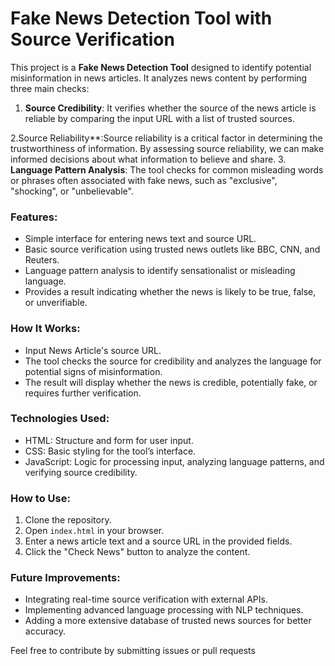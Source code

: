 # Fake News Detection Tool with Source Verification

This project is a **Fake News Detection Tool** designed to identify potential misinformation in news articles. It analyzes news content by performing three main checks:

1. **Source Credibility**: It verifies whether the source of the news article is reliable by comparing the input URL with a list of trusted sources.

2.Source Reliability**:Source reliability is a critical factor in determining the trustworthiness of information. By assessing source reliability, we can make informed decisions about what information to believe and share.
3. **Language Pattern Analysis**: The tool checks for common misleading words or phrases often associated with fake news, such as "exclusive", "shocking", or "unbelievable".


### **Features:**
- Simple interface for entering news text and source URL.
- Basic source verification using trusted news outlets like BBC, CNN, and Reuters.
- Language pattern analysis to identify sensationalist or misleading language.
- Provides a result indicating whether the news is likely to be true, false, or unverifiable.

### **How It Works:**
- Input News Article's source URL.
- The tool checks the source for credibility and analyzes the language for potential signs of misinformation.
- The result will display whether the news is credible, potentially fake, or requires further verification.

### **Technologies Used:**
- HTML: Structure and form for user input.
- CSS: Basic styling for the tool’s interface.
- JavaScript: Logic for processing input, analyzing language patterns, and verifying source credibility.

### **How to Use:**
1. Clone the repository.
2. Open `index.html` in your browser.
3. Enter a news article text and a source URL in the provided fields.
4. Click the "Check News" button to analyze the content.

### **Future Improvements:**
- Integrating real-time source verification with external APIs.
- Implementing advanced language processing with NLP techniques.
- Adding a more extensive database of trusted news sources for better accuracy.

Feel free to contribute by submitting issues or pull requests

